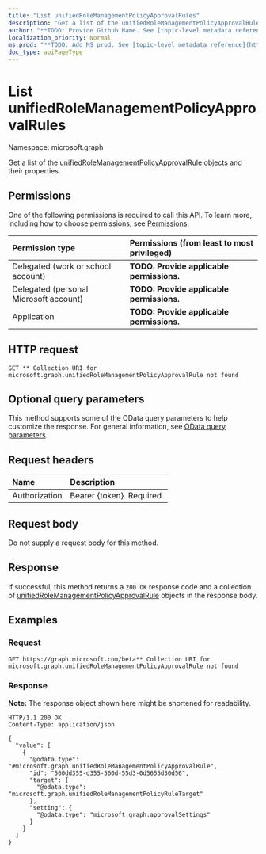 ```yaml
---
title: "List unifiedRoleManagementPolicyApprovalRules"
description: "Get a list of the unifiedRoleManagementPolicyApprovalRule objects and their properties."
author: "**TODO: Provide Github Name. See [topic-level metadata reference](https://msgo.azurewebsites.net/add/document/guidelines/metadata.html#topic-level-metadata)**"
localization_priority: Normal
ms.prod: "**TODO: Add MS prod. See [topic-level metadata reference](https://msgo.azurewebsites.net/add/document/guidelines/metadata.html#topic-level-metadata)**"
doc_type: apiPageType
---
```


# List unifiedRoleManagementPolicyApprovalRules
Namespace: microsoft.graph

Get a list of the [unifiedRoleManagementPolicyApprovalRule](../resources/unifiedrolemanagementpolicyapprovalrule.md) objects and their properties.

## Permissions
One of the following permissions is required to call this API. To learn more, including how to choose permissions, see [Permissions](/graph/permissions-reference).

|Permission type|Permissions (from least to most privileged)|
|:---|:---|
|Delegated (work or school account)|**TODO: Provide applicable permissions.**|
|Delegated (personal Microsoft account)|**TODO: Provide applicable permissions.**|
|Application|**TODO: Provide applicable permissions.**|

## HTTP request

<!-- {
  "blockType": "ignored"
}
-->
``` http
GET ** Collection URI for microsoft.graph.unifiedRoleManagementPolicyApprovalRule not found
```

## Optional query parameters
This method supports some of the OData query parameters to help customize the response. For general information, see [OData query parameters](/graph/query-parameters).

## Request headers
|Name|Description|
|:---|:---|
|Authorization|Bearer {token}. Required.|

## Request body
Do not supply a request body for this method.

## Response

If successful, this method returns a `200 OK` response code and a collection of [unifiedRoleManagementPolicyApprovalRule](../resources/unifiedrolemanagementpolicyapprovalrule.md) objects in the response body.

## Examples

### Request
<!-- {
  "blockType": "request",
  "name": "list_unifiedrolemanagementpolicyapprovalrule"
}
-->
``` http
GET https://graph.microsoft.com/beta** Collection URI for microsoft.graph.unifiedRoleManagementPolicyApprovalRule not found
```


### Response
**Note:** The response object shown here might be shortened for readability.
<!-- {
  "blockType": "response",
  "truncated": true,
  "@odata.type": "Collection(microsoft.graph.unifiedRoleManagementPolicyApprovalRule)"
}
-->
``` http
HTTP/1.1 200 OK
Content-Type: application/json

{
  "value": [
    {
      "@odata.type": "#microsoft.graph.unifiedRoleManagementPolicyApprovalRule",
      "id": "560dd355-d355-560d-55d3-0d5655d30d56",
      "target": {
        "@odata.type": "microsoft.graph.unifiedRoleManagementPolicyRuleTarget"
      },
      "setting": {
        "@odata.type": "microsoft.graph.approvalSettings"
      }
    }
  ]
}
```

